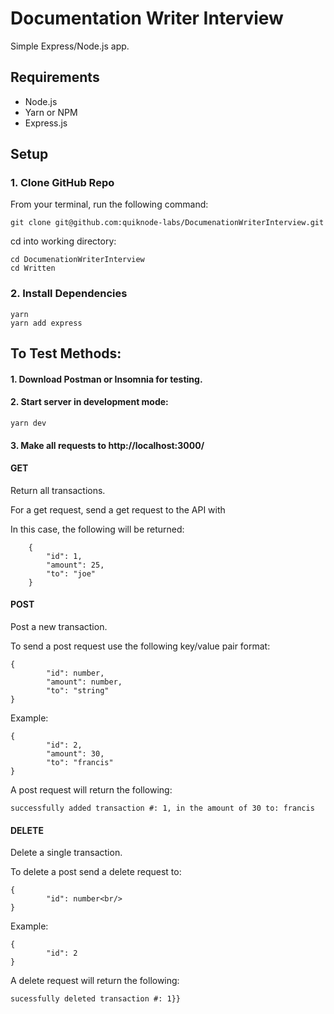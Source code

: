 # Documentation Writer Interview

Simple Express/Node.js app.

## Requirements

* Node.js
* Yarn or NPM
* Express.js

## Setup

### 1. Clone GitHub Repo

From your terminal, run the following command:

```git clone git@github.com:quiknode-labs/DocumenationWriterInterview.git```<br/>

cd into working directory:

```cd DocumenationWriterInterview```<br/>
```cd Written```

### 2. Install Dependencies

```yarn```<br/>
```yarn add express```

## To Test Methods:

#### 1. Download Postman or Insomnia for testing.

#### 2. Start server in development mode:

```yarn dev```

#### 3. Make all requests to http://localhost:3000/

#### GET

Return all transactions.

For a get request, send a get request to the API with 

In this case, the following will be returned: 
```
    {
        "id": 1,
        "amount": 25,
        "to": "joe"
    }
```


#### POST

Post a new transaction.

To send a post request use the following key/value pair format:

```
{
        "id": number,
        "amount": number,
        "to": "string"
}
```

Example:
```
{
        "id": 2,
        "amount": 30,
        "to": "francis"
}
```

A post request will return the following:

```successfully added transaction #: 1, in the amount of 30 to: francis```

#### DELETE

Delete a single transaction.

To delete a post send a delete request to: 
```
{
        "id": number<br/>
}
```

Example:
```
{
        "id": 2
}
```

A delete request will return the following:

```sucessfully deleted transaction #: 1}}```